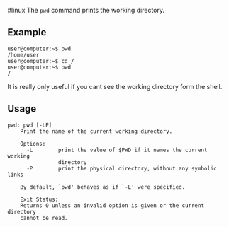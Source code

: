 #linux 
The `pwd` command prints the working directory.

## Example

```
user@computer:~$ pwd
/home/user
user@computer:~$ cd /
user@computer:~$ pwd
/
```

It is really only useful if you cant see the working directory form the shell.

## Usage

```
pwd: pwd [-LP]
    Print the name of the current working directory.

    Options:
      -L        print the value of $PWD if it names the current working
                directory
      -P        print the physical directory, without any symbolic links

    By default, `pwd' behaves as if `-L' were specified.

    Exit Status:
    Returns 0 unless an invalid option is given or the current directory
    cannot be read.
```